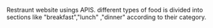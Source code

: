 Restraunt website usings APIS.
different types of food is divided into sections like "breakfast","lunch" ,"dinner" according to their category.
